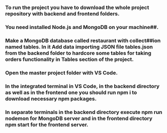 ### To run the project you have to download the whole project repository with backend and frontend folders. 

### You need installed Node.js and MongoDB on your machine##. 

### Make a MongoDB database called restaurant with collect##ion named tables. In it Add data importing JSON file tables.json from the backend folder to hardcore some tables for taking orders functionality in Tables section of the project.

### Open the master project folder with VS Code.

### In the integrated terminal in VS Code, in the backend directory as well as in the frontend one you should run npm i to download necessary npm packages.

### In separate terminals in the backend directory execute npm run nodemon for MongoDB server and in the frontend directory npm start for the frontend server.
